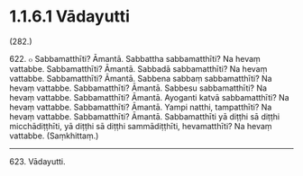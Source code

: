 

# 1.1.6.1 Vādayutti





(282.)

622\. ๐ Sabbamatthīti? Āmantā. Sabbattha sabbamatthīti? Na hevaṃ vattabbe. Sabbamatthīti? Āmantā. Sabbadā sabbamatthīti? Na hevaṃ vattabbe. Sabbamatthīti? Āmantā. Sabbena sabbaṃ sabbamatthīti? Na hevaṃ vattabbe. Sabbamatthīti? Āmantā. Sabbesu sabbamatthīti? Na hevaṃ vattabbe. Sabbamatthīti? Āmantā. Ayoganti katvā sabbamatthīti? Na hevaṃ vattabbe. Sabbamatthīti? Āmantā. Yampi natthi, tampatthīti? Na hevaṃ vattabbe. Sabbamatthīti? Āmantā. Sabbamatthīti yā diṭṭhi sā diṭṭhi micchādiṭṭhīti, yā diṭṭhi sā diṭṭhi sammādiṭṭhīti, hevamatthīti? Na hevaṃ vattabbe. (Saṃkhittaṃ.)

---

623\. Vādayutti.





